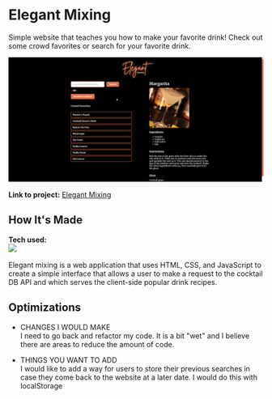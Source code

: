 # Elegant Mixing

Simple website that teaches you how to make your favorite drink! Check out some crowd favorites or search for your favorite drink.

![](https://github.com/JonScottDev/elegant-mixing/blob/main/img/Animation.gif)

**Link to project:** [Elegant Mixing](https://elegant-mixing.netlify.app/)

## How It's Made

**Tech used:** </br>
<img src="https://skillicons.dev/icons?i=html,css,javascript&perline=8" />

Elegant mixing is a web application that uses HTML, CSS, and JavaScript to create a simple interface that allows a user to make a request to the cocktail DB API and which serves the client-side popular drink recipes. 

## Optimizations

- CHANGES I WOULD MAKE </br>
I need to go back and refactor my code. It is a bit "wet" and I believe there are areas to reduce the amount of code.

- THINGS YOU WANT TO ADD </br>
I would like to add a way for users to store their previous searches in case they come back to the website at a later date. I would do this with localStorage
